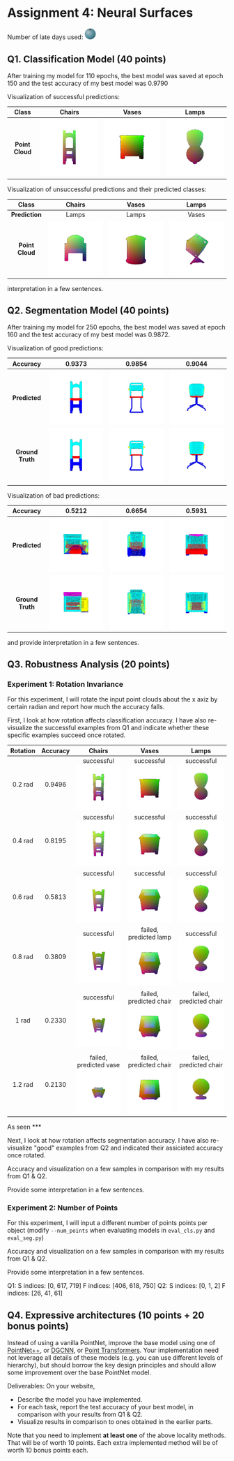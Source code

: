 # Assignment 4: Neural Surfaces
Number of late days used:
<img src="./output/zero.png"  width="5%">


## Q1. Classification Model (40 points)

After training my model for 110 epochs, the best model was saved at epoch 150   and the test accuracy of my best model was 0.9790

Visualization of successful predictions:

|**Class**|Chairs|Vases|Lamps|
|:-:|:-:|:-:|:-:|
|**Point Cloud**|![](output/cls_s_0_0.gif)|![](output/cls_s_1_1.gif)|![](output/cls_s_2_2.gif)|

Visualization of unsuccessful predictions and their predicted classes:

|**Class**|Chairs|Vases|Lamps|
|:-:|:-:|:-:|:-:|
|**Prediction**|Lamps|Lamps|Vases|
|**Point Cloud**|![](output/cls_f_0_2.gif)|![](output/cls_f_1_2.gif)|![](output/cls_f_2_1.gif)|

interpretation in a few sentences.  

## Q2. Segmentation Model (40 points) 

After training my model for 250 epochs, the best model was saved at epoch 160 and the test accuracy of my best model was 0.9872.

Visualization of good predictions:

|**Accuracy**|0.9373|0.9854|0.9044|
|:-:|:-:|:-:|:-:|
|**Predicted**|![](output/seg_s_pred_0.gif)|![](output/seg_s_pred_1.gif)|![](output/seg_s_pred_2.gif)|
|**Ground Truth**|![](output/seg_s_gt_0.gif)|![](output/seg_s_gt_1.gif)|![](output/seg_s_gt_2.gif)|

Visualization of bad predictions:

|**Accuracy**|0.5212|0.6654|0.5931|
|:-:|:-:|:-:|:-:|
|**Predicted**|![](output/seg_f_pred_0.gif)|![](output/seg_f_pred_1.gif)|![](output/seg_f_pred_2.gif)|
|**Ground Truth**|![](output/seg_f_gt_0.gif)|![](output/seg_f_gt_1.gif)|![](output/seg_f_gt_2.gif)|

and provide interpretation in a few sentences.
  
## Q3. Robustness Analysis (20 points) 

### Experiment 1: Rotation Invariance

For this experiment, I will rotate the input point clouds about the x axiz by certain radian and report how much the accuracy falls. 

First, I look at how rotation affects classification accuracy. I have also re-visualize the successful examples from Q1 and indicate whether these specific examples succeed once rotated.

|**Rotation**|**Accuracy**|Chairs|Vases|Lamps|
|:-:|:-:|:-:|:-:|:-:|
|0.2 rad|0.9496|successful<br>![](output/cls_rot2_0_0.gif)|successful<br>![](output/cls_rot2_1_1.gif)|successful<br>![](output/cls_rot2_2_2.gif)|
|0.4 rad|0.8195|successful<br>![](output/cls_rot4_0_0.gif)|successful<br>![](output/cls_rot4_1_1.gif)|successful<br>![](output/cls_rot4_2_2.gif)|
|0.6 rad|0.5813|successful<br>![](output/cls_rot6_0_0.gif)|successful<br>![](output/cls_rot6_1_1.gif)|successful<br>![](output/cls_rot6_2_2.gif)|
|0.8 rad|0.3809|successful<br>![](output/cls_rot8_0_0.gif)|failed, predicted lamp<br>![](output/cls_rot8_1_2.gif)|successful<br>![](output/cls_rot8_2_2.gif)|
|1 rad|0.2330|successful<br>![](output/cls_rot10_0_0.gif)|failed, predicted chair<br>![](output/cls_rot10_1_0.gif)|failed, predicted chair<br>![](output/cls_rot10_2_0.gif)|
|1.2 rad|0.2130|failed, predicted vase<br>![](output/cls_rot12_0_1.gif)|failed, predicted chair<br>![](output/cls_rot12_1_0.gif)|failed, predicted chair<br>![](output/cls_rot12_2_0.gif)|

As seen ***

Next, I look at how rotation affects segmentation accuracy. I have also re-visualize "good" examples from Q2 and indicated their assiciated accuracy once rotated.


Accuracy and visualization on a few samples in comparison with my results from Q1 & Q2.


Provide some interpretation in a few sentences.

### Experiment 2: Number of Points 

For this experiment, I will input a different number of points points per object (modify `--num_points` when evaluating models in `eval_cls.py` and `eval_seg.py`)

Accuracy and visualization on a few samples in comparison with my results from Q1 & Q2.


Provide some interpretation in a few sentences.

Q1: 
S indices:  [0, 617, 719]
F indices:  [406, 618, 750]
Q2: 
S indices:  [0, 1, 2]
F indices:  [26, 41, 61]

## Q4. Expressive architectures (10 points + 20 bonus points)
Instead of using a vanilla PointNet, improve the base model using one of [PointNet++](https://arxiv.org/abs/1706.02413), or [DGCNN](https://arxiv.org/abs/1801.07829), or [Point Transformers](https://arxiv.org/abs/2012.09164). Your implementation need not leverage all details of these models (e.g. you can use different levels of hierarchy), but should borrow the key design principles and should allow some improvement over the base PointNet model.

Deliverables: On your website, 

- Describe the model you have implemented.
- For each task, report the test accuracy of your best model, in comparison with your results from Q1 & Q2.
- Visualize results in comparison to ones obtained in the earlier parts.

Note that you need to implement **at least one** of the above locality methods. That will be of worth 10 points. Each extra implemented method will be of worth 10 bonus points each. 
